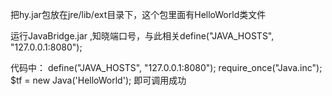 把hy.jar包放在jre/lib/ext目录下，这个包里面有HelloWorld类文件

运行JavaBridge.jar ,知晓端口号，与此相关define("JAVA_HOSTS", "127.0.0.1:8080");

代码中：
define("JAVA_HOSTS", "127.0.0.1:8080");
require_once("Java.inc");
$tf = new Java('HelloWorld');
即可调用成功